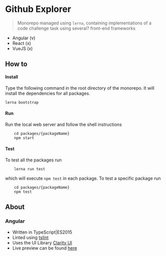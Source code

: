 # Github Explorer
> Monorepo managed using `lerna`, containing implementations of a code challenge task using several? front-end frameworks
- Angular (v)
- React (x)
- VueJS (x)

## How to
#### Install
Type the following command in the root directory of the monorepo.
It will install the dependencies for all packages.

```
lerna bootstrap
```

#### Run
Run the local web server and follow the shell instructions
```
    cd packages/{packageName}
    npm start 
```

#### Test
To test all the packages run
```
    lerna run test
```
which will execute `npm test` in each package. To test a specific package run
```
    cd packages/{packageName}
    npm test 
```

## About

### Angular

- Written in TypeScript|ES2015
- Linted using [tslint](https://github.com/palantir/tslint)
- Uses the UI Library [Clarity UI](https://vmware.github.io/clarity/)
- Live preview can be found [here](http://katrotz.space/github-explorer/angular)

